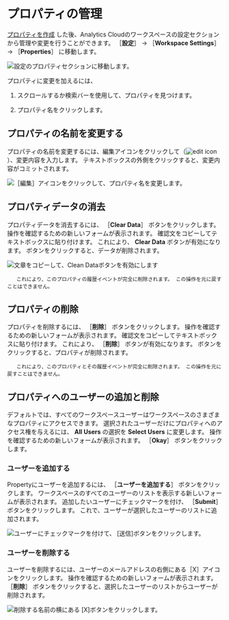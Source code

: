 # プロパティの管理

[プロパティを作成](../connecting-data-sources/scoping-sites-and-individuals-using-properties.md#creating-a-property) した後、Analytics Cloudのワークスペースの設定セクションから管理や変更を行うことができます。 ［**設定**］ &rarr; ［**Workspace Settings**］ &rarr; ［**Properties**］ に移動します。

![設定のプロパティセクションに移動します。](./managing-properties/images/01.png)

プロパティに変更を加えるには、

1. スクロールするか検索バーを使用して、プロパティを見つけます。

1. プロパティ名をクリックします。

<a name="renaming-a-property" />

## プロパティの名前を変更する

プロパティの名前を変更するには、編集アイコンをクリックして（![edit icon](https://learn.liferay.com/dxp/latest/en/_images/icon-edit.png)）、変更内容を入力します。 テキストボックスの外側をクリックすると、変更内容がコミットされます。

![［編集］アイコンをクリックして、プロパティ名を変更します。](./managing-properties/images/02.png)

<a name="clearing-property-data" />

## プロパティデータの消去

プロパティデータを消去するには、 ［**Clear Data**］ ボタンをクリックします。 操作を確認するための新しいフォームが表示されます。 確認文をコピーしてテキストボックスに貼り付けます。 これにより、 **Clear Data** ボタンが有効になります。 ボタンをクリックすると、データが削除されます。

![文章をコピーして、Clean Dataボタンを有効にします](./managing-properties/images/03.png)

```{warning}
   これにより、このプロパティの履歴イベントが完全に削除されます。 この操作を元に戻すことはできません。
```

<a name="deleting-a-property" />

## プロパティの削除

プロパティを削除するには、 ［**削除**］ ボタンをクリックします。 操作を確認するための新しいフォームが表示されます。 確認文をコピーしてテキストボックスに貼り付けます。 これにより、 ［**削除**］ ボタンが有効になります。 ボタンをクリックすると、プロパティが削除されます。

```{warning}
   これにより、このプロパティとその履歴イベントが完全に削除されます。 この操作を元に戻すことはできません。
```

<a name="adding-and-removing-users-to-a-property" />

## プロパティへのユーザーの追加と削除

デフォルトでは、すべてのワークスペースユーザーはワークスペースのさまざまなプロパティにアクセスできます。 選択されたユーザーだけにプロパティへのアクセス権を与えるには、 **All Users** の選択を **Select Users** に変更します。 操作を確認するための新しいフォームが表示されます。 ［**Okay**］ ボタンをクリックします。

<a name="add-a-user" />

### ユーザーを追加する

Propertyにユーザーを追加するには、 ［**ユーザーを追加する**］ ボタンをクリックします。 ワークスペースのすべてのユーザーのリストを表示する新しいフォームが表示されます。 追加したいユーザーにチェックマークを付け、 ［**Submit**］ ボタンをクリックします。 これで、ユーザーが選択したユーザーのリストに追加されます。

![ユーザーにチェックマークを付けて、 [送信]ボタンをクリックします。](./managing-properties/images/04.png)

<a name="remove-a-user" />

### ユーザーを削除する

ユーザーを削除するには、ユーザーのメールアドレスの右側にある［X］アイコンをクリックします。 操作を確認するための新しいフォームが表示されます。 ［**削除**］ ボタンをクリックすると、選択したユーザーのリストからユーザーが削除されます。

![削除する名前の横にある [X]ボタンをクリックします。](./managing-properties/images/05.png)
